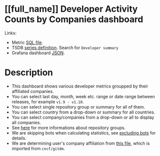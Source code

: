<h1 id="dashboard-header">[[full_name]] Developer Activity Counts by Companies dashboard</h1>
<p>Links:</p>
<ul>
<li>Metric <a href="https://github.com/cncf/devstats/blob/master/metrics/shared/project_developer_stats.sql" target="_blank">SQL file</a>.</li>
<li>TSDB <a href="https://github.com/cncf/devstats/blob/master/metrics/shared/metrics.yaml" target="_blank">series definition</a>. Search for <code>Developer summary</code></li>
<li>Grafana dashboard <a href="https://github.com/cncf/devstats/blob/master/grafana/dashboards/[[lower_name]]/developer-activity-counts-by-companies.json" target="_blank">JSON</a>.</li>
</ul>
<h1 id="description">Description</h1>
<ul>
<li>This dashboard shows various developer metrics groupped by their affiliated companies.</li>
<li>You can select last day, month, week etc. range or date range between releases, for example <code>v1.9 - v1.10</code>.</li>
<li>You can select single repository group or summary for all of them.</li>
<li>You can select country from a drop-down or summary for all countries.</li>
<li>You can select company/companies from a drop-down or all to display all companies.</li>
<li>See <a href="https://github.com/cncf/devstats/blob/master/docs/repository_groups.md" target="_blank">here</a> for more informations about repository groups.</li>
<li>We are skipping bots when calculating statistics, see <a href="https://github.com/cncf/devstats/blob/master/docs/excluding_bots.md" target="_blank">excluding bots</a> for details.</li>
<li>We are determining user's company affiliation from <a href="https://github.com/cncf/devstats/blob/master/github_users.json" target="_blank">this file</a>, which is imported from <code>cncf/gitdm</code>.</li>
</ul>

